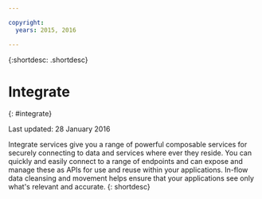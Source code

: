 ```yaml
---

copyright:
  years: 2015, 2016

---
```


{:shortdesc: .shortdesc} 

# Integrate
{: #integrate}

Last updated: 28 January 2016

Integrate services give you a range of powerful composable services for securely connecting to data and services where ever they reside. You can quickly and easily connect to a range of endpoints and can expose and manage these as APIs for use and reuse within your applications. In-flow data cleansing and movement helps ensure that your applications see only what's relevant and accurate.
{: shortdesc}



